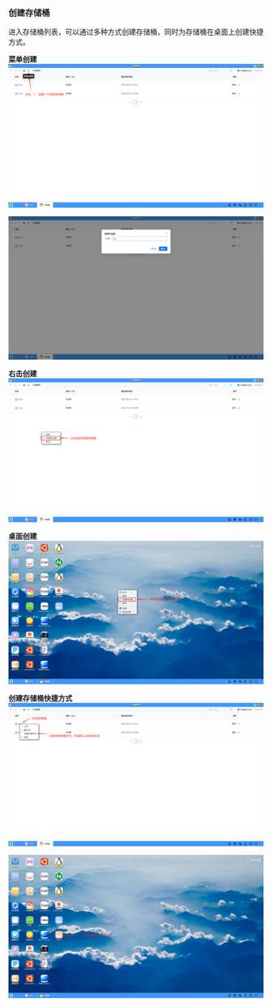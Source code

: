 ### 创建存储桶
进入存储桶列表，可以通过多种方式创建存储桶，同时为存储桶在桌面上创建快捷方式。

**菜单创建**
![alt text](../help_picture/12_storagebucket02.png)

![alt text](../help_picture/12_storagebucket03.png)


**右击创建**
![alt text](../help_picture/12_storagebucket04.png)

**桌面创建**
![alt text](../help_picture/12_storagebucket05.png)

**创建存储桶快捷方式**
![alt text](../help_picture/12_storagebucket06.png)

![alt text](../help_picture/12_storagebucket07.png)
